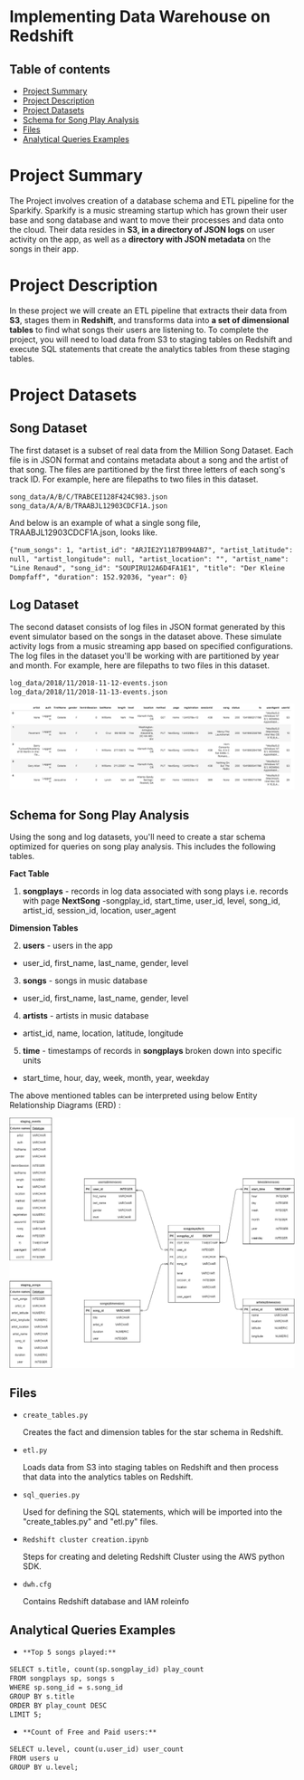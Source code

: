 # **Implementing Data Warehouse on Redshift**

## Table of contents

* [Project Summary](#Project-Summary)
* [Project Description](#Project-Description)
* [Project Datasets](#Project-Datasets)
* [Schema for Song Play Analysis](#Schema-for-Song-Play-Analysis)
* [Files](#Files)
* [Analytical Queries Examples](#Analytical-Queries-Examples)

# Project Summary
The Project involves creation of a database schema and ETL pipeline for the Sparkify.
Sparkify is a music streaming startup which has grown their user base and song database and want to move their processes and data onto the cloud. Their data resides in **S3, in a directory of JSON logs** on user activity on the app, as well as a **directory with JSON metadata** on the songs in their app.

# **Project Description**
In these project we will create an ETL pipeline that extracts their data from **S3**, stages them in **Redshift**, and transforms data into **a set of dimensional tables** to find what songs their users are listening to. To complete the project, you will need to load data from S3 to staging tables on Redshift and execute SQL statements that create the analytics tables from these staging tables.

# **Project Datasets**
## **Song Dataset**
The first dataset is a subset of real data from the Million Song Dataset. Each file is in JSON format and contains metadata about a song and the artist of that song. The files are partitioned by the first three letters of each song's track ID. For example, here are filepaths to two files in this dataset.
```
song_data/A/B/C/TRABCEI128F424C983.json
song_data/A/A/B/TRAABJL12903CDCF1A.json
```
And below is an example of what a single song file, TRAABJL12903CDCF1A.json, looks like.
```
{"num_songs": 1, "artist_id": "ARJIE2Y1187B994AB7", "artist_latitude": null, "artist_longitude": null, "artist_location": "", "artist_name": "Line Renaud", "song_id": "SOUPIRU12A6D4FA1E1", "title": "Der Kleine Dompfaff", "duration": 152.92036, "year": 0}
```

## **Log Dataset**
The second dataset consists of log files in JSON format generated by this event simulator based on the songs in the dataset above. These simulate activity logs from a music streaming app based on specified configurations.
The log files in the dataset you'll be working with are partitioned by year and month. For example, here are filepaths to two files in this dataset.
```
log_data/2018/11/2018-11-12-events.json
log_data/2018/11/2018-11-13-events.json
```
![And below is an example of what the data in a log file, 2018-11-12-events.json, looks like.](images/log-data.png)

## **Schema for Song Play Analysis**
Using the song and log datasets, you'll need to create a star schema optimized for queries on song play analysis. This includes the following tables.

**Fact Table**
1. **songplays** - records in log data associated with song plays i.e. records with page **NextSong**
  -songplay_id, start_time, user_id, level, song_id, artist_id, session_id, location, user_agent

**Dimension Tables**

2. **users** - users in the app
  - user_id, first_name, last_name, gender, level

3. **songs** - songs in music database
  - user_id, first_name, last_name, gender, level

4. **artists** - artists in music database
  - artist_id, name, location, latitude, longitude

5. **time** - timestamps of records in **songplays** broken down into specific units
  - start_time, hour, day, week, month, year, weekday

The above mentioned tables can be interpreted using below Entity Relationship Diagrams (ERD) :

![ERD](images/erd.png)

## **Files**
- `create_tables.py`

  Creates the fact and dimension tables for the star schema in Redshift.

- `etl.py`

  Loads data from S3 into staging tables on Redshift and then process that data into the analytics tables on Redshift.

- `sql_queries.py`

  Used for defining the SQL statements, which will be imported into the "create_tables.py" and "etl.py" files.

- `Redshift cluster creation.ipynb`

  Steps for creating and deleting Redshift Cluster using the AWS python SDK.
  
- `dwh.cfg`

   Contains Redshift database and IAM roleinfo
   
## **Analytical Queries Examples**

- `**Top 5 songs played:**`

```
SELECT s.title, count(sp.songplay_id) play_count
FROM songplays sp, songs s
WHERE sp.song_id = s.song_id
GROUP BY s.title
ORDER BY play_count DESC
LIMIT 5;
```

- `**Count of Free and Paid users:**`

```
SELECT u.level, count(u.user_id) user_count
FROM users u
GROUP BY u.level;
```

